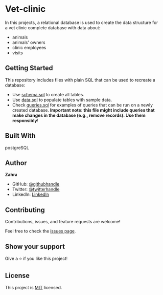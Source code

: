 # Vet-clinic
In this projects, a relational database is used to create the data structure for a vet clinic complete database with data about:

- animals
- animals' owners
- clinic employees
- visits

## Getting Started

This repository includes files with plain SQL that can be used to recreate a database:

- Use [schema.sql](./schema.sql) to create all tables.
- Use [data.sql](./data.sql) to populate tables with sample data.
- Check [queries.sql](./queries.sql) for examples of queries that can be run on a newly created database. **Important note: this file might include queries that make changes in the database (e.g., remove records). Use them responsibly!**

## Built With
postgreSQL

## Author
**Zahra**
- GitHub: [@githubhandle](https://github.com/ZahraArshia)
- Twitter: [@twitterhandle](https://twitter.com/twitterhandle)
- LinkedIn: [LinkedIn](https://www.linkedin.com/in/zahra-arshia/)

## Contributing

Contributions, issues, and feature requests are welcome!

Feel free to check the [issues page](../../issues/).

## Show your support

Give a ⭐️ if you like this project!

## License

This project is [MIT](./MIT.md) licensed.

